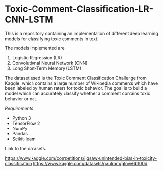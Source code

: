 # Toxic-Comment-Classification-LR-CNN-LSTM

This is a repository containing an implementation of different deep learning models for classifying toxic comments in text. 

The models implemented are:

1. Logistic Regression (LR)
2. Convolutional Neural Network (CNN)
3. Long Short-Term Memory (LSTM)

The dataset used is the Toxic Comment Classification Challenge from Kaggle, which contains a large number of Wikipedia comments which have been labeled by human raters for toxic behavior. The goal is to build a model which can accurately classify whether a comment contains toxic behavior or not.

*Requirements*

* Python 3
* TensorFlow 2
* NumPy
* Pandas
* Scikit-learn

Link to the datasets.

https://www.kaggle.com/competitions/jigsaw-unintended-bias-in-toxicity-classification
https://www.kaggle.com/datasets/paulram/glove6b100d
